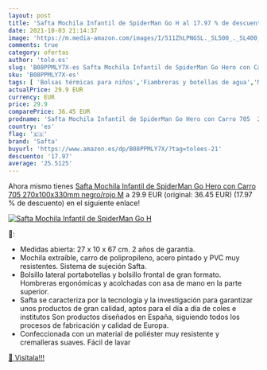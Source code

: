 ```yaml
---
layout: post
title: 'Safta Mochila Infantil de SpiderMan Go H al 17.97 % de descuento'
date: 2021-10-03 21:14:37
image: 'https://m.media-amazon.com/images/I/511ZhLPNGSL._SL500_._SL400_.jpg'
comments: true
category: ofertas
author: 'tole.es'
slug: 'B08PPMLY7X-es Safta Mochila Infantil de SpiderMan Go Hero con Carro 705...'
sku: 'B08PPMLY7X-es'
tags: [ 'Bolsas térmicas para niños','Fiambreras y botellas de agua','Material escolar','Material escolar y educativo','Oficina y papelería','mochila','safta', ]
actualPrice: 29.9 EUR
currency: EUR
price: 29.9
comparePrice: 36.45 EUR
prodname: 'Safta Mochila Infantil de SpiderMan Go Hero con Carro 705  270x100x330mm  negro/rojo  M'
country: 'es'
flag: '🇪🇸'
brand: 'Safta'
buyurl: 'https://www.amazon.es/dp/B08PPMLY7X/?tag=tolees-21'
descuento: '17.97'
average: '25.5125'
---
```


Ahora mismo tienes [Safta Mochila Infantil de SpiderMan Go Hero con Carro 705  270x100x330mm  negro/rojo  M](https://www.amazon.es/dp/B08PPMLY7X/?tag=tolees-21) a 29.9 EUR (original: 36.45 EUR) (17.97 %  de descuento) en el siguiente enlace!

[![Safta Mochila Infantil de SpiderMan Go H](https://m.media-amazon.com/images/I/511ZhLPNGSL._SL500_._SL400_.jpg)](https://www.amazon.es/dp/B08PPMLY7X/?tag=tolees-21)

🔎:

- Medidas abierta: 27 x 10 x 67 cm. 2 años de garantía.
- Mochila extraíble, carro de polipropileno, acero pintado y PVC muy resistentes. Sistema de sujeción Safta.
- Bolsillo lateral portabotellas y bolsillo frontal de gran formato. Hombreras ergonómicas y acolchadas con asa de mano en la parte superior.
- Safta se caracteriza por la tecnología y la investigación para garantizar unos productos de gran calidad, aptos para el día a día de coles e institutos Son productos diseñados en España, siguiendo todos los procesos de fabricación y calidad de Europa.
- Confeccionada con un material de poliéster muy resistente y cremalleras suaves. Fácil de lavar

[🛒 Visítala!!!](https://www.amazon.es/dp/B08PPMLY7X/?tag=tolees-21)
